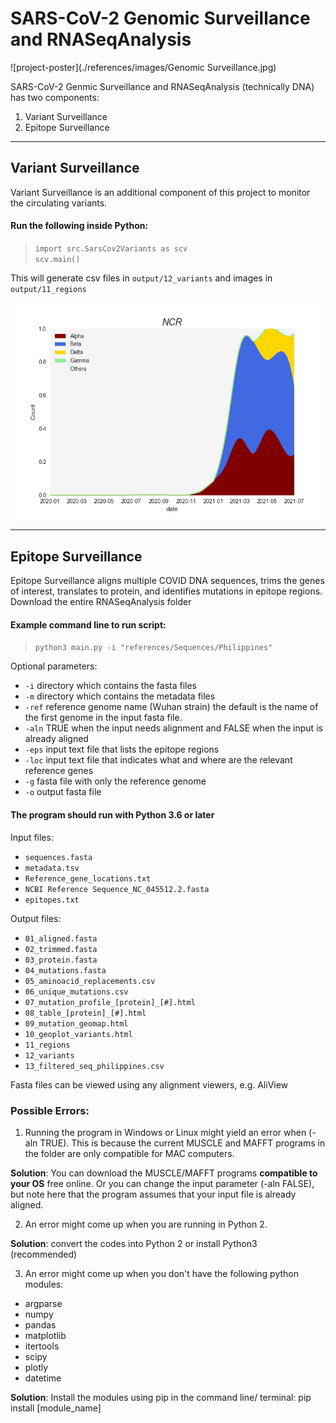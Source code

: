 
# SARS-CoV-2 Genomic Surveillance and RNASeqAnalysis
![project-poster](./references/images/Genomic Surveillance.jpg)

SARS-CoV-2 Genmic Surveillance and RNASeqAnalysis (technically DNA) has two components:

1. Variant Surveillance
2. Epitope Surveillance


***
## Variant Surveillance


Variant Surveillance is an additional component of this project to monitor the circulating variants.

#### Run the following inside Python:

> `import src.SarsCov2Variants as scv`  
> `scv.main()`

This will generate csv files in `output/12_variants` and images in `output/11_regions`

![variants-in-philippines](./output/11_regions/philippines/0_NCR_N.png)

***
## Epitope Surveillance

Epitope Surveillance aligns multiple COVID DNA sequences, trims the genes of interest, translates to protein, and identifies mutations in epitope regions. Download the entire RNASeqAnalysis folder

#### Example command line to run script:

> `python3 main.py -i "references/Sequences/Philippines"`



Optional parameters:

* `-i` directory which contains the fasta files
* `-m` directory which contains the metadata files
* `-ref` reference genome name (Wuhan strain) the default is the name of the first genome in the input fasta file.
* `-aln` TRUE when the input needs alignment and FALSE when the input is already aligned
* `-eps` input text file that lists the epitope regions
* `-loc` input text file that indicates what and where are the relevant reference genes
* `-g` fasta file with only the reference genome
* `-o` output fasta file

#### The program should run with Python 3.6 or later

Input files: 

* `sequences.fasta`
* `metadata.tsv`
* `Reference_gene_locations.txt`
* `NCBI Reference Sequence_NC_045512.2.fasta`
* `epitopes.txt` 

Output files:

* `01_aligned.fasta`
* `02_trimmed.fasta`
* `03_protein.fasta`
* `04_mutations.fasta`
* `05_aminoacid_replacements.csv`
* `06_unique_mutations.csv`
* `07_mutation_profile_[protein]_[#].html`
* `08_table_[protein]_[#].html`
* `09_mutation_geomap.html`
* `10_geoplot_variants.html`
* `11_regions`
* `12_variants`
* `13_filtered_seq_philippines.csv`

Fasta files can be viewed using any alignment viewers, e.g. AliView

### Possible Errors:

1. Running the program in Windows or Linux might yield an error when (-aln TRUE). This is because the current MUSCLE and MAFFT programs in the folder are only compatible for MAC computers. 

**Solution**: You can download the MUSCLE/MAFFT programs **compatible to your OS** free online. Or you can change the input parameter (-aln FALSE), but note here that the program assumes that your input file is already aligned.
	
2. An error might come up when you are running in Python 2.

**Solution**: convert the codes into Python 2 or install Python3 (recommended)

3. An error might come up when you don't have the following python modules:
* argparse
* numpy
* pandas
* matplotlib
* itertools
* scipy
* plotly
* datetime

**Solution**: Install the modules using pip in the command line/ terminal: 
pip install [module_name]
